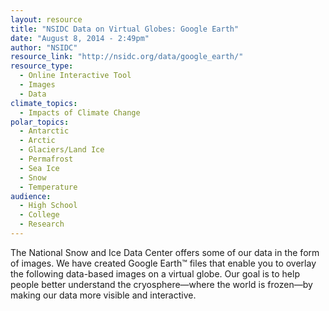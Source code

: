 ```yaml
---
layout: resource
title: "NSIDC Data on Virtual Globes: Google Earth"
date: "August 8, 2014 - 2:49pm"
author: "NSIDC"
resource_link: "http://nsidc.org/data/google_earth/"
resource_type:
  - Online Interactive Tool
  - Images
  - Data
climate_topics:
  - Impacts of Climate Change
polar_topics:
  - Antarctic
  - Arctic
  - Glaciers/Land Ice
  - Permafrost
  - Sea Ice
  - Snow
  - Temperature
audience:
  - High School
  - College
  - Research
---
```


The National Snow and Ice Data Center offers some of our data in the form of images. We have created Google Earth™ files that enable you to overlay the following data-based images on a virtual globe. Our goal is to help people better understand the cryosphere—where the world is frozen—by making our data more visible and interactive.